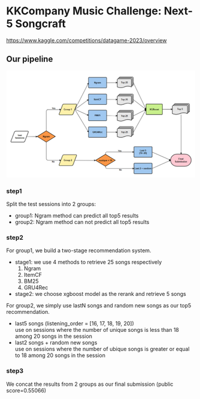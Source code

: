 # KKCompany Music Challenge: Next-5 Songcraft  
https://www.kaggle.com/competitions/datagame-2023/overview  

## Our pipeline  
![flow chart](flow_chart.png)  

### step1  
Split the test sessions into 2 groups:  
- group1: Ngram method can predict all top5 results  
- group2: Ngram method can not predict all top5 results  

### step2  
For group1, we build a two-stage recommendation system.  
- stage1: we use 4 methods to retrieve 25 songs respectively  
    1. Ngram  
    2. ItemCF  
    3. BM25  
    4. GRU4Rec  
- stage2: we choose xgboost model as the rerank and retrieve 5 songs  

For group2, we simply use lastN songs and random new songs as our top5 recommendation.  
- last5 songs (listening_order = [16, 17, 18, 19, 20])  
    use on sessions where the number of unique songs is less than 18 among 20 songs in the session  
- last2 songs + random new songs  
    use on sessions where the number of ubique songs is greater or equal to 18 among 20 songs in the session  

### step3
We concat the results from 2 groups as our final submission (public score=0.55066)  
